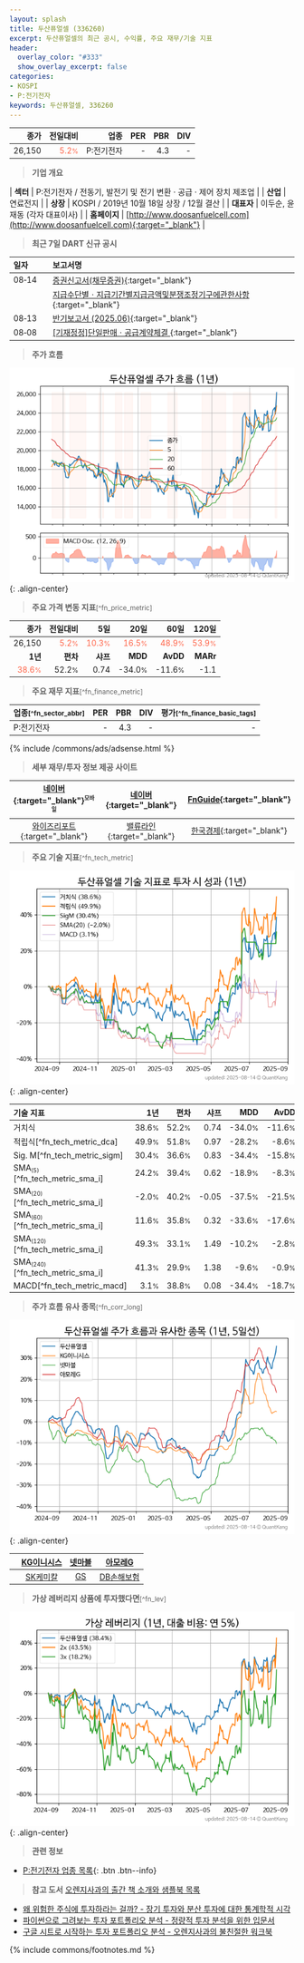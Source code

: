 ```yaml
---
layout: splash
title: 두산퓨얼셀 (336260)
excerpt: 두산퓨얼셀의 최근 공시, 수익률, 주요 재무/기술 지표
header:
  overlay_color: "#333"
  show_overlay_excerpt: false
categories:
- KOSPI
- P:전기전자
keywords: 두산퓨얼셀, 336260
---
```


| **종가** | **전일대비** | **업종** | **PER** | **PBR** | **DIV** |
| -------: | -----------: | -------: | ------: | ------: | ------: |
| 26,150 | <span style="color: tomato">5.2<small>%</small></span> | P:전기전자 | - | 4.3 | - |

<!-- more -->


> **기업 개요**<a id="company"></a>

| <span style="white-space:nowrap;">**섹터**</span> | P:전기전자 / 전동기, 발전기 및 전기 변환 · 공급 · 제어 장치 제조업 |
| <span style="white-space:nowrap;">**산업**</span> | 연료전지 |
| <span style="white-space:nowrap;">**상장**</span> | KOSPI / 2019년 10월 18일 상장 / 12월 결산 |
| <span style="white-space:nowrap;">**대표자**</span> | 이두순, 윤재동 (각자 대표이사) |
| <span style="white-space:nowrap;">**홈페이지**</span> | [http://www.doosanfuelcell.com](http://www.doosanfuelcell.com){:target="_blank"} |


> **최근 7일 DART 신규 공시**<a id="dart"></a>

| **일자** |      | **보고서명** |
| :------- | :--- | :----------- |
| 08&#x2011;14 | | [증권신고서(채무증권)](https://dart.fss.or.kr/dsaf001/main.do?rcpNo=20250814004203){:target="_blank"} |
|  | | [지급수단별ㆍ지급기간별지급금액및분쟁조정기구에관한사항](https://dart.fss.or.kr/dsaf001/main.do?rcpNo=20250814001636){:target="_blank"} |
| 08&#x2011;13 | | [반기보고서 (2025.06)](https://dart.fss.or.kr/dsaf001/main.do?rcpNo=20250813001511){:target="_blank"} |
| 08&#x2011;08 | | [[기재정정]단일판매ㆍ공급계약체결              ](https://dart.fss.or.kr/dsaf001/main.do?rcpNo=20250808800402){:target="_blank"} |


> **주가 흐름**<a id="price"></a>

![336260](/stock/images/336260.png){: .align-center}


> **주요 가격 변동 지표**<small>[^fn_price_metric]</small>

| **종가** | **전일대비** | **5일** | **20일** | **60일** | **120일** |
| -------: | -----------: | ------: | -------: | -------: | --------: |
| 26,150 | <span style="color: tomato">5.2<small>%</small></span> | <span style="color: tomato">10.3<small>%</small></span> | <span style="color: tomato">16.5<small>%</small></span> | <span style="color: tomato">48.9<small>%</small></span> | <span style="color: tomato">53.9<small>%</small></span> |
| **1년** | **편차** | **샤프** | **MDD** | **AvDD** | **MARr** |
| <span style="color: tomato">38.6<small>%</small></span> | 52.2<small>%</small> | 0.74 | -34.0<small>%</small> | -11.6<small>%</small> | -1.1 |


> **주요 재무 지표**<small>[^fn_finance_metric]</small>

| **업종**<small>[^fn_sector_abbr]</small> | **PER** | **PBR** | **DIV** | **평가**<small>[^fn_finance_basic_tags]</small> |
| :--------------------------------------- | ------: | ------: | ------: | ----------------------------------------------: |
| P:전기전자 | - | 4.3 | - | - |



{% include /commons/ads/adsense.html %}

> **세부 재무/투자 정보 제공 사이트**

| [네이버](https://m.stock.naver.com/domestic/stock/336260/finance/summary){:target="_blank"}<sup><small>모바일</small></sup> | [네이버](https://finance.naver.com/item/coinfo.naver?code=336260){:target="_blank"} | [FnGuide](https://comp.fnguide.com/SVO2/ASP/SVD_Invest.asp?gicode=A336260&MenuYn=Y){:target="_blank"} |
| :---: | :---: | :---: |
| [와이즈리포트](https://comp.wisereport.co.kr/company/c1040001.aspx?cmp_cd=336260){:target="_blank"} | [밸류라인](https://www.valueline.co.kr/finance/summary/336260){:target="_blank"} | [한국경제](https://markets.hankyung.com/stock/336260/financial-summary){:target="_blank"} |


> **주요 기술 지표**<small>[^fn_tech_metric]</small>


![336260](/stock/images/336260_tech.png){: .align-center}

| **기술 지표** | **1년** | **편차** | **샤프** | **MDD** | **AvDD** |
| :------------ | ------: | -----------: | -------: | ------: | -------: |
| 거치식 | 38.6<small>%</small> | 52.2<small>%</small> | 0.74 | -34.0<small>%</small> | -11.6<small>%</small> |
| 적립식[^fn_tech_metric_dca] | 49.9<small>%</small> | 51.8<small>%</small> | 0.97 | -28.2<small>%</small> | -8.6<small>%</small> |
| Sig. M[^fn_tech_metric_sigm] | 30.4<small>%</small> | 36.6<small>%</small> | 0.83 | -34.4<small>%</small> | -15.8<small>%</small> |
| SMA<small><sub>(5)</sub></small>[^fn_tech_metric_sma_i] | 24.2<small>%</small> | 39.4<small>%</small> | 0.62 | -18.9<small>%</small> | -8.3<small>%</small> |
| SMA<small><sub>(20)</sub></small>[^fn_tech_metric_sma_i] | -2.0<small>%</small> | 40.2<small>%</small> | -0.05 | -37.5<small>%</small> | -21.5<small>%</small> |
| SMA<small><sub>(60)</sub></small>[^fn_tech_metric_sma_i] | 11.6<small>%</small> | 35.8<small>%</small> | 0.32 | -33.6<small>%</small> | -17.6<small>%</small> |
| SMA<small><sub>(120)</sub></small>[^fn_tech_metric_sma_i] | 49.3<small>%</small> | 33.1<small>%</small> | 1.49 | -10.2<small>%</small> | -2.8<small>%</small> |
| SMA<small><sub>(240)</sub></small>[^fn_tech_metric_sma_i] | 41.3<small>%</small> | 29.9<small>%</small> | 1.38 | -9.6<small>%</small> | -0.9<small>%</small> |
| MACD[^fn_tech_metric_macd] | 3.1<small>%</small> | 38.8<small>%</small> | 0.08 | -34.4<small>%</small> | -18.7<small>%</small> |


> **주가 흐름 유사 종목**<a id="corr"></a><small>[^fn_corr_long]</small>

![336260](/stock/images/336260_corr.png){: .align-center}

|       | [KG이니시스](/035600/) | [넷마블](/251270/) | [아모레G](/002790/) |
| :---: | :------------------------------------: | :------------------------------------: | :------------------------------------: |
|       | [SK케미칼](/285130/) | [GS](/078930/) | [DB손해보험](/005830/) |


> **가상 레버리지 상품에 투자했다면**<a id="2x"></a><small>[^fn_lev]</small>

![336260](/stock/images/336260_2x.png){: .align-center}


> **관련 정보**

- [P:전기전자 업종 목록](/stats/sector/kospi_업종_전기전자_종목/){: .btn .btn--info}

> **참고 도서** [오렌지사과의 출간 책 소개와 샘플북 목록](https://kongdori.tistory.com/691)

- [왜 위험한 주식에 투자하라는 걸까? - 장기 투자와 분산 투자에 대한 통계학적 시각](https://kongdori.tistory.com/421)
- [파이썬으로 그려보는 투자 포트폴리오 분석  - 정량적 투자 분석을 위한 입문서](https://kongdori.tistory.com/643)
- [구글 시트로 시작하는 투자 포트폴리오 분석 - 오렌지사과의 불친절한 워크북](https://kongdori.tistory.com/449)


{% include commons/footnotes.md %}